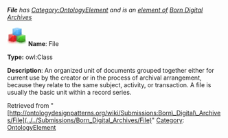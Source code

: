 ___File__ has [Category:OntologyElement](../../Category/OntologyElement "Category:OntologyElement") and is an [element of](../../Property/ElementOf "Property:ElementOf") [Born Digital Archives](../../Submissions/Born_Digital_Archives "Submissions:Born Digital Archives")_


  




[![Class](../../images/thumb/2/27/Class.gif/45px-Class.gif)](../../Image/Class.gif "Class")
__Name__: File 


__Type:__ owl:Class 


__Description__: An organized unit of documents grouped together either for current use by the creator or in the process of archival arrangement, because they relate to the same subject, activity, or transaction. A file is usually the basic unit within a record series. 





Retrieved from "[http://ontologydesignpatterns.org/wiki/Submissions:Born\_Digital\_Archives/File](../../Submissions/Born_Digital_Archives/File)"
 [Category](http://ontologydesignpatterns.org/wiki/Special:Categories "Special:Categories"): [OntologyElement](../../Category/OntologyElement "Category:OntologyElement")